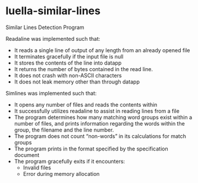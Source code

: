 # luella-similar-lines
Similar Lines Detection Program

Readaline was implemented such that:
- It reads a single line of output of any length from an already opened file
- It terminates gracefully if the input file is null
- It stores the contents of the line into datapp
- It returns the number of bytes contained in the read line.
- It does not crash with non-ASCII characters
- It does not leak memory other than through datapp

Simlines was implemented such that:
- It opens any number of files and reads the contents within
- It successfully utilizes readaline to assist in reading lines from a file
- The program determines how many matching word groups exist within a number
  of files, and prints information regarding the words within the group, the
  filename and the line number.
- The program does not count “non-words” in its calculations for match groups
- The program prints in the format specified by the specification document
- The program gracefully exits if it encounters:
   - Invalid files
   - Error during memory allocation
